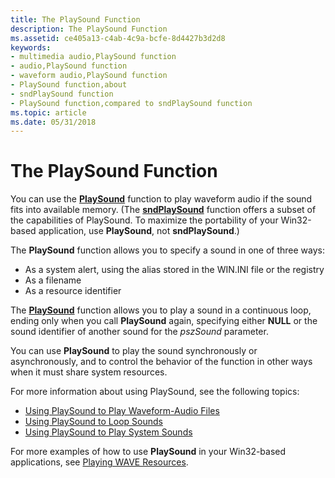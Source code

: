 ```yaml
---
title: The PlaySound Function
description: The PlaySound Function
ms.assetid: ce405a13-c4ab-4c9a-bcfe-8d4427b3d2d8
keywords:
- multimedia audio,PlaySound function
- audio,PlaySound function
- waveform audio,PlaySound function
- PlaySound function,about
- sndPlaySound function
- PlaySound function,compared to sndPlaySound function
ms.topic: article
ms.date: 05/31/2018
---
```


# The PlaySound Function

You can use the [**PlaySound**](/previous-versions//dd743680(v=vs.85)) function to play waveform audio if the sound fits into available memory. (The [**sndPlaySound**](/previous-versions//dd798676(v=vs.85)) function offers a subset of the capabilities of PlaySound. To maximize the portability of your Win32-based application, use **PlaySound**, not **sndPlaySound**.)

The **PlaySound** function allows you to specify a sound in one of three ways:

-   As a system alert, using the alias stored in the WIN.INI file or the registry
-   As a filename
-   As a resource identifier

The [**PlaySound**](/previous-versions//dd743680(v=vs.85)) function allows you to play a sound in a continuous loop, ending only when you call **PlaySound** again, specifying either **NULL** or the sound identifier of another sound for the *pszSound* parameter.

You can use **PlaySound** to play the sound synchronously or asynchronously, and to control the behavior of the function in other ways when it must share system resources.

For more information about using PlaySound, see the following topics:

-   [Using PlaySound to Play Waveform-Audio Files](using-playsound-to-play-waveform-audio-files.md)
-   [Using PlaySound to Loop Sounds](using-playsound-to-loop-sounds.md)
-   [Using PlaySound to Play System Sounds](using-playsound-to-play-system-sounds.md)

For more examples of how to use **PlaySound** in your Win32-based applications, see [Playing WAVE Resources](playing-wave-resources.md).

 

 